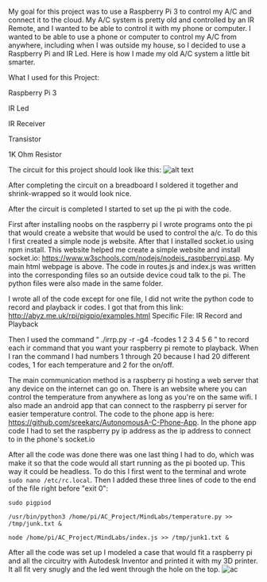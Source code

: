 My goal for this project was to use a Raspberry Pi 3 to control my A/C and connect it to the cloud. My A/C system is pretty old and controlled by an IR Remote, and I wanted to be able to control it with my phone or computer. I wanted to be able to use a phone or computer to control my A/C from anywhere, including when I was outside my house, so I decided to use a Raspberry Pi and IR Led. Here is how I made my old A/C system a little bit smarter.

What I used for this Project:

Raspberry Pi 3  

IR Led
  
IR Receiver
  
Transistor
  
1K Ohm Resistor

The circuit for this project should look like this:
![alt text](https://cdn.instructables.com/FEL/FXOD/J7MFSVLB/FELFXODJ7MFSVLB.LARGE.jpg)

After completing the circuit on a breadboard I soldered it together and shrink-wrapped so it would look nice.

After the circuit is completed I started to set up the pi with the code. 

First after installing noobs on the raspberry pi I wrote programs onto the pi that would create a website that would be used to control the a/c. To do this I first created a simple node js website. After that I installed socket.io using npm install. This website helped me create a simple website and install socket.io: https://www.w3schools.com/nodejs/nodejs_raspberrypi.asp. My main html webpage is above. The code in routes.js and index.js was written into the corresponding files so an outside device coud talk to the pi. The python files were also made in the same folder.

I wrote all of the code except for one file, I did not write the python code to record and playback ir codes. I got that from this link:
http://abyz.me.uk/rpi/pigpio/examples.html
Specific File:
IR Record and Playback

Then I used the command “ ./irrp.py -r -g4 -fcodes 1 2 3 4 5 6 ” to record each ir command that you want your raspberry pi remote to playback. When I ran the command I had numbers 1 through 20 because I had 20 different codes, 1 for each temperature and 2 for the on/off.

The main communication method is a raspberry pi hosting a web server that any device on the internet can go on. There is an website where you can control the temperature from anywhere as long as you're on the same wifi. I also made an android app that can connect to the raspberry pi  server for easier temperature control. The code to the phone app is here: https://github.com/sreekarc/AutonomousA-C-Phone-App. In the phone app code I had to set the raspberry py ip address as the ip address to connect to in the phone's socket.io

After all the code was done there was one last thing I had to do, which was make it so that the code would all start running as the pi booted up. This way it could be headless. To do this I first went to the terminal and wrote `sudo nano /etc/rc.local`. Then I added these three lines of code to the end of the file right before "exit 0":

`sudo pigpiod`

`/usr/bin/python3 /home/pi/AC_Project/MindLabs/temperature.py >> /tmp/junk.txt &`

`node /home/pi/AC_Project/MindLabs/index.js >> /tmp/junk1.txt &`

After all the code was set up I modeled a case that would fit a raspberry pi and all the circuitry with Autodesk Inventor and printed it with my 3D printer. It all fit very snugly and the led went through the hole on the top.
![ac](https://user-images.githubusercontent.com/15959693/62400819-a01f6780-b54e-11e9-9b17-b91f93819d07.PNG)
